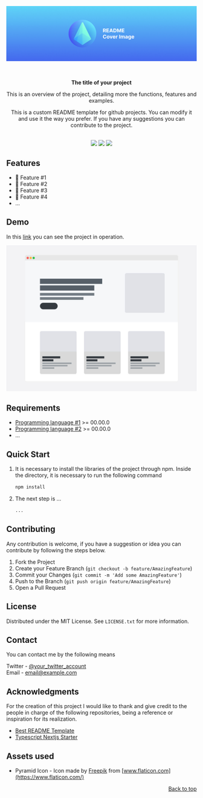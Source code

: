 <a name="readme-top" id="readme-top"></a>

<!-- COVER IMAGE -->
<p align="center">
  <img src="images/cover.jpg" alt="Next.js TypeScript Starter">
</p>

<br />

<!-- TITLE -->
<div align="center">
  <p><strong>The title of your project</strong><p>
</div>

<!-- DESCRIPTION -->

<div align="center">
  <p>This is an overview of the project, detailing more the functions, features and examples.</p>
  <p>This is a custom README template for github projects. You can modify it and use it the way you prefer. If you have any suggestions you can contribute to the project.</p>
</div>

<!-- Badges -->
<div align="center">
  <br />
  <img src="https://img.shields.io/badge/PRs-welcome-blue" />
  <img src="https://img.shields.io/badge/licence-MIT-blue" />
  <a href="https://example.com"> 
    <img src="https://img.shields.io/badge/Demo-link-blue" />
  </a>
</div>

<!-- FEATURES -->

## Features

- 🎨 Feature #1
- 🚀 Feature #2
- 🎈 Feature #3
- 🧸 Feature #4
- ...

<!-- DEMO -->

## Demo

In this [link](https://example.com) you can see the project in operation.

[![Screenshot name][screenshot]](https://example.com)

## Requirements

- [Programming language #1](https://example.com) >= 00.00.0
- [Programming language #2](https://example.com) >= 00.00.0
- ...

## Quick Start

1. It is necessary to install the libraries of the project through npm. Inside the directory, it is necessary to run the following command

   ```sh
   npm install
   ```

2. The next step is ...
   ```sh
   ...
   ```

<!-- CONTRIBUTING -->

## Contributing

Any contribution is welcome, if you have a suggestion or idea you can contribute by following the steps below.

1. Fork the Project
2. Create your Feature Branch (`git checkout -b feature/AmazingFeature`)
3. Commit your Changes (`git commit -m 'Add some AmazingFeature'`)
4. Push to the Branch (`git push origin feature/AmazingFeature`)
5. Open a Pull Request

<!-- LICENSE -->

## License

Distributed under the MIT License. See `LICENSE.txt` for more information.

<!-- CONTACT -->

## Contact

You can contact me by the following means

Twitter - [@your_twitter_account](https://twitter.com/)  
Email - [email@example.com](mailto:email@example.com)

<!-- ACKNOWLEDGMENTS -->

## Acknowledgments

For the creation of this project I would like to thank and give credit to the people in charge of the following repositories, being a reference or inspiration for its realization.

- [Best README Template](https://github.com/othneildrew/Best-README-Template)
- [Typescript Nextjs Starter](https://github.com/jpedroschmitz/typescript-nextjs-starter)

## Assets used

- Pyramid Icon - Icon made by [Freepik](https://www.flaticon.com/authors/freepik) from [www.flaticon.com](https://www.flaticon.com/)

<p align="right"><a href="#readme-top">Back to top</a></p>

[screenshot]: images/wireframe.jpg
